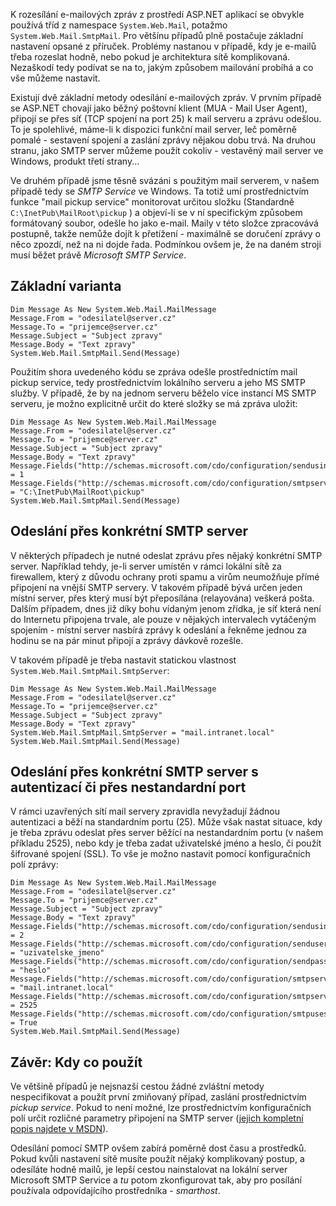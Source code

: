 <!-- dcterms:identifier = aspnetcz#3 -->
<!-- dcterms:title = Mailování z ASP.NET - výkon a specialitky -->
<!-- dcterms:abstract = Detailní pohled na zasílání mailů prostřednictvím ASP.NET stránek -->
<!-- np9:categoryId = 1 -->
<!-- x4w:category = Programování -->
<!-- np9:authorId = 1 -->
<!-- np9:authorEmail = michal.valasek@altairis.cz -->
<!-- dcterms:creator = Michal Altair Valášek -->
<!-- dcterms:created = 2005-01-03T05:01:35.627+01:00 -->
<!-- dcterms:dateAccepted = 2005-01-03T05:01:35.627+01:00 -->

K rozesílání e-mailových zpráv z prostředí ASP.NET aplikací se obvykle používá tříd z namespace `System.Web.Mail`, potažmo `System.Web.Mail.SmtpMail`. Pro většínu případů plně postačuje základní nastavení opsané z příruček. Problémy nastanou v případě, kdy je e-mailů třeba rozeslat hodně, nebo pokud je architektura sítě komplikovaná. Nezaškodí tedy podívat se na to, jakým způsobem mailování probíhá a co vše můžeme nastavit.

Existují dvě základní metody odesílání e-mailových zpráv. V prvním případě se ASP.NET chovají jako běžný poštovní klient (MUA - Mail User Agent), připojí se přes síť (TCP spojení na port 25) k mail serveru a zprávu odešlou. To je spolehlivé, máme-li k dispozici funkční mail server, leč poměrně pomalé - sestavení spojení a zaslání zprávy nějakou dobu trvá. Na druhou stranu, jako SMTP server můžeme použít cokoliv - vestavěný mail server ve Windows, produkt třetí strany...

Ve druhém případě jsme těsně svázáni s použitým mail serverem, v našem případě tedy se *SMTP Service* ve Windows. Ta totiž umí prostřednictvím funkce "mail pickup service" monitorovat určitou složku (Standardně `C:\InetPub\MailRoot\pickup` ) a objeví-li se v ní specifickým způsobem formátovaný soubor, odešle ho jako e-mail. Maily v této složce zpracovává postupně, takže nemůže dojít k přetížení - maximálně se doručení zprávy o něco zpozdí, než na ni dojde řada. Podmínkou ovšem je, že na daném stroji musí běžet právě *Microsoft SMTP Service*.

## Základní varianta

    Dim Message As New System.Web.Mail.MailMessage
    Message.From = "odesilatel@server.cz"
    Message.To = "prijemce@server.cz"
    Message.Subject = "Subject zpravy"
    Message.Body = "Text zpravy"
    System.Web.Mail.SmtpMail.Send(Message)

Použitím shora uvedeného kódu se zpráva odešle prostřednictím mail pickup service, tedy prostřednictvím lokálního serveru a jeho MS SMTP služby. V případě, že by na jednom serveru běželo více instancí MS SMTP serveru, je možno explicitně určit do které složky se má zpráva uložit:

    Dim Message As New System.Web.Mail.MailMessage
    Message.From = "odesilatel@server.cz"
    Message.To = "prijemce@server.cz"
    Message.Subject = "Subject zpravy"
    Message.Body = "Text zpravy"
    Message.Fields("http://schemas.microsoft.com/cdo/configuration/sendusing") = 1
    Message.Fields("http://schemas.microsoft.com/cdo/configuration/smtpserverpickupdirectory") = "C:\InetPub\MailRoot\pickup"
    System.Web.Mail.SmtpMail.Send(Message)

## Odeslání přes konkrétní SMTP server

V některých případech je nutné odeslat zprávu přes nějaký konkrétní SMTP server. Například tehdy, je-li server umístěn v rámci lokální sítě za firewallem, který z důvodu ochrany proti spamu a virům neumožňuje přímé připojení na vnější SMTP servery. V takovém případě bývá určen jeden místní server, přes který musí být přeposílána (relayována) veškerá pošta. Dalším případem, dnes již díky bohu vídaným jenom zřídka, je síť která není do Internetu připojena trvale, ale pouze v nějakých intervalech vytáčeným spojením - místní server nasbírá zprávy k odeslání a řekněme jednou za hodinu se na pár minut připojí a zprávy dávkově rozešle.

V takovém případě je třeba nastavit statickou vlastnost `System.Web.Mail.SmtpMail.SmtpServer`:

    Dim Message As New System.Web.Mail.MailMessage
    Message.From = "odesilatel@server.cz"
    Message.To = "prijemce@server.cz"
    Message.Subject = "Subject zpravy"
    Message.Body = "Text zpravy"
    System.Web.Mail.SmtpMail.SmtpServer = "mail.intranet.local"
    System.Web.Mail.SmtpMail.Send(Message)

## Odeslání přes konkrétní SMTP server s autentizací či přes nestandardní port

V rámci uzavřených sítí mail servery zpravidla nevyžadují žádnou autentizaci a běží na standardním portu (25). Může však nastat situace, kdy je třeba zprávu odeslat přes server běžící na nestandardním portu (v našem příkladu 2525), nebo kdy je třeba zadat uživatelské jméno a heslo, či použít šifrované spojení (SSL). To vše je možno nastavit pomocí konfiguračních polí zprávy:

    Dim Message As New System.Web.Mail.MailMessage
    Message.From = "odesilatel@server.cz"
    Message.To = "prijemce@server.cz"
    Message.Subject = "Subject zpravy"
    Message.Body = "Text zpravy"
    Message.Fields("http://schemas.microsoft.com/cdo/configuration/sendusing") = 2
    Message.Fields("http://schemas.microsoft.com/cdo/configuration/sendusername") = "uzivatelske_jmeno"
    Message.Fields("http://schemas.microsoft.com/cdo/configuration/sendpassword") = "heslo"
    Message.Fields("http://schemas.microsoft.com/cdo/configuration/smtpserver") = "mail.intranet.local"
    Message.Fields("http://schemas.microsoft.com/cdo/configuration/smtpserverport") = 2525
    Message.Fields("http://schemas.microsoft.com/cdo/configuration/smtpusessl") = True
    System.Web.Mail.SmtpMail.Send(Message)

## Závěr: Kdy co použít

Ve většině případů je nejsnazší cestou žádné zvláštní metody nespecifikovat a použít první zmiňovaný případ, zaslání prostřednictvím *pickup service*. Pokud to není možné, lze prostřednictvím konfiguračních polí určit rozličné parametry připojení na SMTP server ([jejich kompletní popis najdete v MSDN](http://msdn.microsoft.com/library/default.asp?url=/library/en-us/e2k3/e2k3/_cdo_schema_configuration.asp)).

Odesílání pomocí SMTP ovšem zabírá poměrně dost času a prostředků. Pokud kvůli nastavení sítě musíte použít nějaký komplikovaný postup, a odesíláte hodně mailů, je lepší cestou nainstalovat na lokální server Microsoft SMTP Service a *tu* potom zkonfigurovat tak, aby pro posílání používala odpovídajícího prostředníka - *smarthost*.